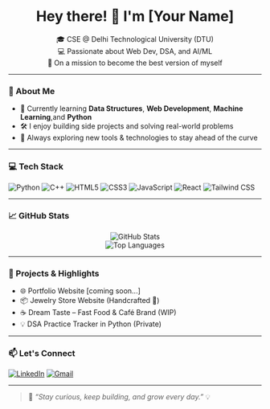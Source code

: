 <h1 align="center">Hey there! 👋 I'm [Your Name]</h1>
<p align="center">
🎓 CSE @ Delhi Technological University (DTU) <br>
💻 Passionate about Web Dev, DSA, and AI/ML <br>
🚀 On a mission to become the best version of myself
</p>

---

### 🌟 About Me

- 🔭 Currently learning **Data Structures**, **Web Development**, **Machine Learning**,and **Python**
- 🛠️ I enjoy building side projects and solving real-world problems
- 🎯 Always exploring new tools & technologies to stay ahead of the curve

---

### 💻 Tech Stack

![Python](https://img.shields.io/badge/-Python-3776AB?style=flat-square&logo=python&logoColor=white)
![C++](https://img.shields.io/badge/-C++-00599C?style=flat-square&logo=cplusplus&logoColor=white)
![HTML5](https://img.shields.io/badge/-HTML5-E34F26?style=flat-square&logo=html5&logoColor=white)
![CSS3](https://img.shields.io/badge/-CSS3-1572B6?style=flat-square&logo=css3)
![JavaScript](https://img.shields.io/badge/-JavaScript-F7DF1E?style=flat-square&logo=javascript&logoColor=black)
![React](https://img.shields.io/badge/-React-61DAFB?style=flat-square&logo=react)
![Tailwind CSS](https://img.shields.io/badge/-Tailwind-06B6D4?style=flat-square&logo=tailwindcss)

---

### 📈 GitHub Stats

<p align="center">
  <img src="https://github-readme-stats.vercel.app/api?username=your-username&show_icons=true&theme=radical" alt="GitHub Stats" />
  <br>
  <img src="https://github-readme-stats.vercel.app/api/top-langs/?username=your-username&layout=compact&theme=radical" alt="Top Languages" />
</p>

---

### 🚀 Projects & Highlights

- 🌐 Portfolio Website [coming soon...]
- 📦 Jewelry Store Website (Handcrafted 💍)
- ☕ Dream Taste – Fast Food & Café Brand (WIP)
- 💡 DSA Practice Tracker in Python (Private)

---

### 📫 Let's Connect

[![LinkedIn](https://img.shields.io/badge/-LinkedIn-blue?style=flat-square&logo=linkedin&logoColor=white)]([https://linkedin.com/in/your-link](https://www.linkedin.com/in/amaan-ali-768b32322/))  
[![Gmail](https://img.shields.io/badge/-Gmail-D14836?style=flat-square&logo=gmail&logoColor=white)](mailto:amaanjee264@gmail.com)

---

> 🧠 _“Stay curious, keep building, and grow every day.”_ 💡

